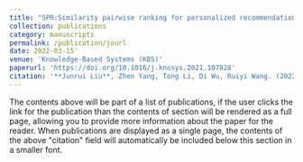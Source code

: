 ```yaml
---
title: "SPR:Similarity pairwise ranking for personalized recommendation"
collection: publications
category: manuscripts
permalink: /publication/jourl
date: 2022-03-15'
venue: 'Knowledge-Based Systems (KBS)'
paperurl: 'https://doi.org/10.1016/j.knosys.2021.107828'
citation: '**Junrui Liu**, Zhen Yang, Tong Li, Di Wu, Ruiyi Wang. (2022). &quot;SPR:Similaritypairwiserankingforpersonalizedrecommendation.&quot; <i>Knowledge-Based Systems</i>. 239:107828.'
---
```

The contents above will be part of a list of publications, if the user clicks the link for the publication than the contents of section will be rendered as a full page, allowing you to provide more information about the paper for the reader. When publications are displayed as a single page, the contents of the above "citation" field will automatically be included below this section in a smaller font.
